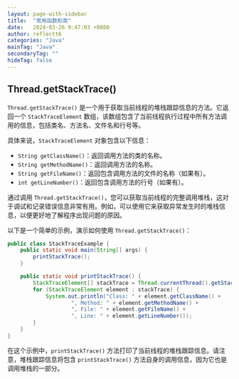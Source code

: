 ```yaml
---
layout: page-with-sidebar
title:  "常用函数和类"
date:   2024-03-26 9:47:03 +0800
author: reflectt6
categories: "Java"
mainTag: "Java"
secondaryTag: ""
hideTag: false
---
```


## Thread.getStackTrace()

`Thread.getStackTrace()` 是一个用于获取当前线程的堆栈跟踪信息的方法。它返回一个 `StackTraceElement` 数组，该数组包含了当前线程执行过程中所有方法调用的信息，包括类名、方法名、文件名和行号等。

具体来说，`StackTraceElement` 对象包含以下信息：

- `String getClassName()`：返回调用方法的类的名称。
- `String getMethodName()`：返回调用方法的名称。
- `String getFileName()`：返回包含调用方法的文件的名称（如果有）。
- `int getLineNumber()`：返回包含调用方法的行号（如果有）。

通过调用 `Thread.getStackTrace()`，您可以获取当前线程的完整调用堆栈，这对于调试和记录错误信息非常有用。例如，可以使用它来获取异常发生时的堆栈信息，以便更好地了解程序出现问题的原因。

以下是一个简单的示例，演示如何使用 `Thread.getStackTrace()`：

```java
public class StackTraceExample {
    public static void main(String[] args) {
        printStackTrace();
    }

    public static void printStackTrace() {
        StackTraceElement[] stackTrace = Thread.currentThread().getStackTrace();
        for (StackTraceElement element : stackTrace) {
            System.out.println("Class: " + element.getClassName() +
                    ", Method: " + element.getMethodName() +
                    ", File: " + element.getFileName() +
                    ", Line: " + element.getLineNumber());
        }
    }
}
```

在这个示例中，`printStackTrace()` 方法打印了当前线程的堆栈跟踪信息。请注意，堆栈跟踪信息将包含 `printStackTrace()` 方法自身的调用信息，因为它也是调用堆栈的一部分。



